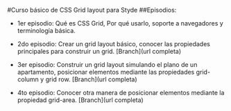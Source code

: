 #Curso básico de CSS Grid layout para Styde
##Episodios:

  - 1er episodio: Qué es CSS Grid, Por qué usarlo, soporte a navegadores y terminología básica.

  - 2do episodio: Crear un grid layout básico, conocer las propiedades principales para construir un grid. [Branch](url completa)

  - 3er episodio: Construir un grid layout simulando el plano de un apartamento, posicionar elementos mediante las propiedades grid-column y grid row. [Branch](url completa)

  - 4to episodio: Conocer otra manera de posicionar elementos mediante la propiedad grid-area. [Branch](url completa)
